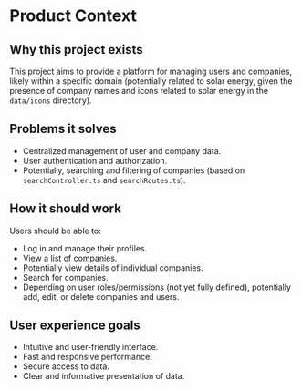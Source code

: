 # Product Context

## Why this project exists

This project aims to provide a platform for managing users and companies, likely within a specific domain (potentially related to solar energy, given the presence of company names and icons related to solar energy in the `data/icons` directory).

## Problems it solves

- Centralized management of user and company data.
- User authentication and authorization.
- Potentially, searching and filtering of companies (based on `searchController.ts` and `searchRoutes.ts`).

## How it should work

Users should be able to:

- Log in and manage their profiles.
- View a list of companies.
- Potentially view details of individual companies.
- Search for companies.
- Depending on user roles/permissions (not yet fully defined), potentially add, edit, or delete companies and users.

## User experience goals

- Intuitive and user-friendly interface.
- Fast and responsive performance.
- Secure access to data.
- Clear and informative presentation of data.
